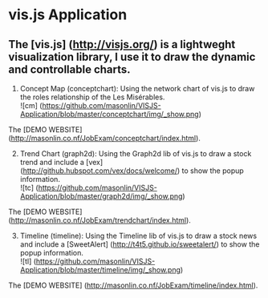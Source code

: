 #  vis.js Application
The [vis.js] (http://visjs.org/) is a lightweght visualization library, I use it to draw the dynamic and controllable charts.
--------------  
1. Concept Map (conceptchart): Using the network chart of vis.js to draw the roles relationship of the Les Misérables.  
![cm] (https://github.com/masonlin/VISJS-Application/blob/master/conceptchart/img/_show.png)  
  
 The [DEMO WEBSITE] (http://masonlin.co.nf/JobExam/conceptchart/index.html). 
  
2.  Trend Chart (graph2d): Using the Graph2d lib of vis.js to draw a stock trend and include a [vex] (http://github.hubspot.com/vex/docs/welcome/) to show the popup information.  
![tc] (https://github.com/masonlin/VISJS-Application/blob/master/graph2d/img/_show.png)  
  
  The [DEMO WEBSITE] (http://masonlin.co.nf/JobExam/trendchart/index.html). 

3.  Timeline (timeline): Using the Timeline lib of vis.js to draw a stock news and include a [SweetAlert] (http://t4t5.github.io/sweetalert/) to show the popup information.  
![tl] (https://github.com/masonlin/VISJS-Application/blob/master/timeline/img/_show.png)  
  
  The [DEMO WEBSITE] (http://masonlin.co.nf/JobExam/timeline/index.html).   


